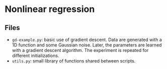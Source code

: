 # Nonlinear regression
## Files
- `gd-example.py`: basic use of gradient descent. Data are generated with a 1D function and some Gaussian noise. Later, the parameters are learned with a gradient descent algorithm. The experiment is repeated for different initializations.
- `utils.py`: small library of functions shared between scripts.
